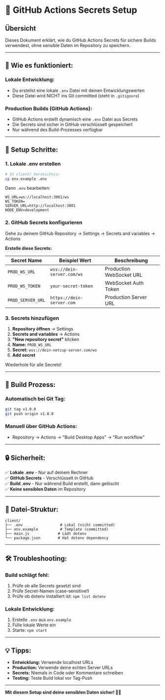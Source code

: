 # 🔐 GitHub Actions Secrets Setup

## Übersicht

Dieses Dokument erklärt, wie du GitHub Actions Secrets für sichere Builds verwendest, ohne sensible Daten im Repository zu speichern.

---

## 🎯 **Wie es funktioniert:**

### Lokale Entwicklung:

- Du erstellst eine lokale `.env` Datei mit deinen Entwicklungswerten
- Diese Datei wird NICHT ins Git committed (steht in `.gitignore`)

### Production Builds (GitHub Actions):

- GitHub Actions erstellt dynamisch eine `.env` Datei aus Secrets
- Die Secrets sind sicher in GitHub verschlüsselt gespeichert
- Nur während des Build-Prozesses verfügbar

---

## 🔧 **Setup Schritte:**

### 1. Lokale .env erstellen

```bash
# In client/ Verzeichnis:
cp env.example .env
```

Dann `.env` bearbeiten:

```env
WS_URL=ws://localhost:3001/ws
WS_TOKEN=
SERVER_URL=http://localhost:3001
NODE_ENV=development
```

### 2. GitHub Secrets konfigurieren

Gehe zu deinem GitHub Repository → Settings → Secrets and variables → Actions

**Erstelle diese Secrets:**

| Secret Name       | Beispiel Wert              | Beschreibung             |
| ----------------- | -------------------------- | ------------------------ |
| `PROD_WS_URL`     | `wss://dein-server.com/ws` | Production WebSocket URL |
| `PROD_WS_TOKEN`   | `your-secret-token`        | WebSocket Auth Token     |
| `PROD_SERVER_URL` | `https://dein-server.com`  | Production Server URL    |

### 3. Secrets hinzufügen

1. **Repository öffnen** → Settings
2. **Secrets and variables** → Actions
3. **"New repository secret"** klicken
4. **Name:** `PROD_WS_URL`
5. **Secret:** `wss://dein-netcup-server.com/ws`
6. **Add secret**

Wiederhole für alle Secrets!

---

## 🚀 **Build Prozess:**

### Automatisch bei Git Tag:

```bash
git tag v1.0.0
git push origin v1.0.0
```

### Manuell über GitHub Actions:

- Repository → Actions → "Build Desktop Apps" → "Run workflow"

---

## 🔒 **Sicherheit:**

✅ **Lokale .env** - Nur auf deinem Rechner  
✅ **GitHub Secrets** - Verschlüsselt in GitHub  
✅ **Build .env** - Nur während Build erstellt, dann gelöscht  
✅ **Keine sensiblen Daten** im Repository

---

## 📁 **Datei-Struktur:**

```
client/
├── .env                 # Lokal (nicht committed)
├── env.example          # Template (committed)
├── main.js             # Lädt dotenv
└── package.json        # Hat dotenv dependency
```

---

## 🛠️ **Troubleshooting:**

### Build schlägt fehl:

1. Prüfe ob alle Secrets gesetzt sind
2. Prüfe Secret-Namen (case-sensitive!)
3. Prüfe ob dotenv installiert ist: `npm list dotenv`

### Lokale Entwicklung:

1. Erstelle `.env` aus `env.example`
2. Fülle lokale Werte ein
3. Starte: `npm start`

---

## 💡 **Tipps:**

- **Entwicklung:** Verwende localhost URLs
- **Production:** Verwende deine echten Server URLs
- **Secrets:** Niemals in Code oder Kommentare schreiben
- **Testing:** Teste Build lokal vor Tag-Push

---

**Mit diesem Setup sind deine sensiblen Daten sicher! 🔐✨**
